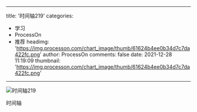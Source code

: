 
---
title: '时间轴219'
categories: 
 - 学习
 - ProcessOn
 - 推荐
headimg: 'https://img.processon.com/chart_image/thumb/61624b4ee0b34d7c7da422fc.png'
author: ProcessOn
comments: false
date: 2021-12-28 11:19:09
thumbnail: 'https://img.processon.com/chart_image/thumb/61624b4ee0b34d7c7da422fc.png'
---

<div>   
<img class="thumb" alt="时间轴219" src="https://img.processon.com/chart_image/thumb/61624b4ee0b34d7c7da422fc.png" referrerpolicy="no-referrer">
<p>时间轴</p>  
</div>
            